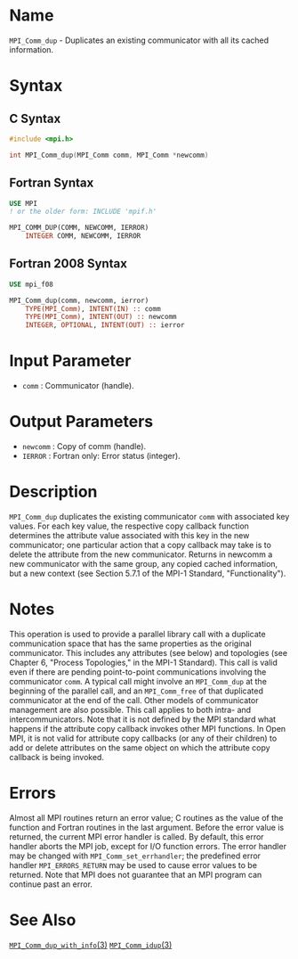 # Name

`MPI_Comm_dup` - Duplicates an existing communicator with all its
cached information.

# Syntax

## C Syntax

```c
#include <mpi.h>

int MPI_Comm_dup(MPI_Comm comm, MPI_Comm *newcomm)
```

## Fortran Syntax

```fortran
USE MPI
! or the older form: INCLUDE 'mpif.h'

MPI_COMM_DUP(COMM, NEWCOMM, IERROR)
    INTEGER	COMM, NEWCOMM, IERROR
```

## Fortran 2008 Syntax

```fortran
USE mpi_f08

MPI_Comm_dup(comm, newcomm, ierror)
    TYPE(MPI_Comm), INTENT(IN) :: comm
    TYPE(MPI_Comm), INTENT(OUT) :: newcomm
    INTEGER, OPTIONAL, INTENT(OUT) :: ierror
```

# Input Parameter

* `comm` : Communicator (handle).

# Output Parameters

* `newcomm` : Copy of comm (handle).
* `IERROR` : Fortran only: Error status (integer).

# Description

`MPI_Comm_dup` duplicates the existing communicator `comm` with associated
key values. For each key value, the respective copy callback function
determines the attribute value associated with this key in the new
communicator; one particular action that a copy callback may take is to
delete the attribute from the new communicator. Returns in newcomm a new
communicator with the same group, any copied cached information, but a
new context (see Section 5.7.1 of the MPI-1 Standard,
"Functionality").

# Notes

This operation is used to provide a parallel library call with a
duplicate communication space that has the same properties as the
original communicator. This includes any attributes (see below) and
topologies (see Chapter 6, "Process Topologies," in the MPI-1
Standard). This call is valid even if there are pending point-to-point
communications involving the communicator `comm`. A typical call might
involve an `MPI_Comm_dup` at the beginning of the parallel call, and an
`MPI_Comm_free` of that duplicated communicator at the end of the call.
Other models of communicator management are also possible.
This call applies to both intra- and intercommunicators.
Note that it is not defined by the MPI standard what happens if the
attribute copy callback invokes other MPI functions. In Open MPI, it is
not valid for attribute copy callbacks (or any of their children) to add
or delete attributes on the same object on which the attribute copy
callback is being invoked.

# Errors

Almost all MPI routines return an error value; C routines as the value
of the function and Fortran routines in the last argument.
Before the error value is returned, the current MPI error handler is
called. By default, this error handler aborts the MPI job, except for
I/O function errors. The error handler may be changed with
`MPI_Comm_set_errhandler`; the predefined error handler `MPI_ERRORS_RETURN`
may be used to cause error values to be returned. Note that MPI does not
guarantee that an MPI program can continue past an error.

# See Also

[`MPI_Comm_dup_with_info`(3)](./?file=MPI_Comm_dup_with_info.md)
[`MPI_Comm_idup`(3)](./?file=MPI_Comm_idup.md)
